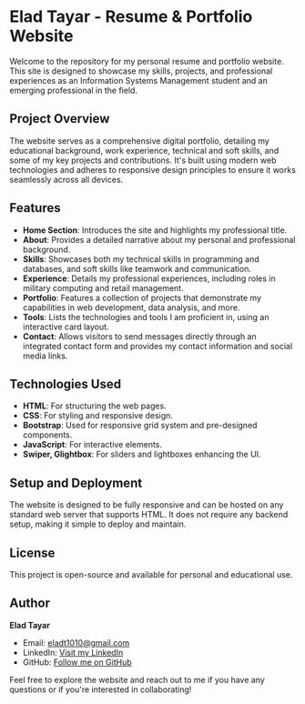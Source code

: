 # Elad Tayar - Resume & Portfolio Website

Welcome to the repository for my personal resume and portfolio website. This site is designed to showcase my skills, projects, and professional experiences as an Information Systems Management student and an emerging professional in the field.

## Project Overview

The website serves as a comprehensive digital portfolio, detailing my educational background, work experience, technical and soft skills, and some of my key projects and contributions. It's built using modern web technologies and adheres to responsive design principles to ensure it works seamlessly across all devices.

## Features

- **Home Section**: Introduces the site and highlights my professional title.
- **About**: Provides a detailed narrative about my personal and professional background.
- **Skills**: Showcases both my technical skills in programming and databases, and soft skills like teamwork and communication.
- **Experience**: Details my professional experiences, including roles in military computing and retail management.
- **Portfolio**: Features a collection of projects that demonstrate my capabilities in web development, data analysis, and more.
- **Tools**: Lists the technologies and tools I am proficient in, using an interactive card layout.
- **Contact**: Allows visitors to send messages directly through an integrated contact form and provides my contact information and social media links.

## Technologies Used

- **HTML**: For structuring the web pages.
- **CSS**: For styling and responsive design.
- **Bootstrap**: Used for responsive grid system and pre-designed components.
- **JavaScript**: For interactive elements.
- **Swiper, Glightbox**: For sliders and lightboxes enhancing the UI.

## Setup and Deployment

The website is designed to be fully responsive and can be hosted on any standard web server that supports HTML. It does not require any backend setup, making it simple to deploy and maintain.

## License

This project is open-source and available for personal and educational use.

## Author

**Elad Tayar**
- Email: [eladt1010@gmail.com](mailto:eladt1010@gmail.com)
- LinkedIn: [Visit my LinkedIn](https://www.linkedin.com/in/eladtayar/)
- GitHub: [Follow me on GitHub](https://github.com/eladtayarr)

Feel free to explore the website and reach out to me if you have any questions or if you're interested in collaborating!

